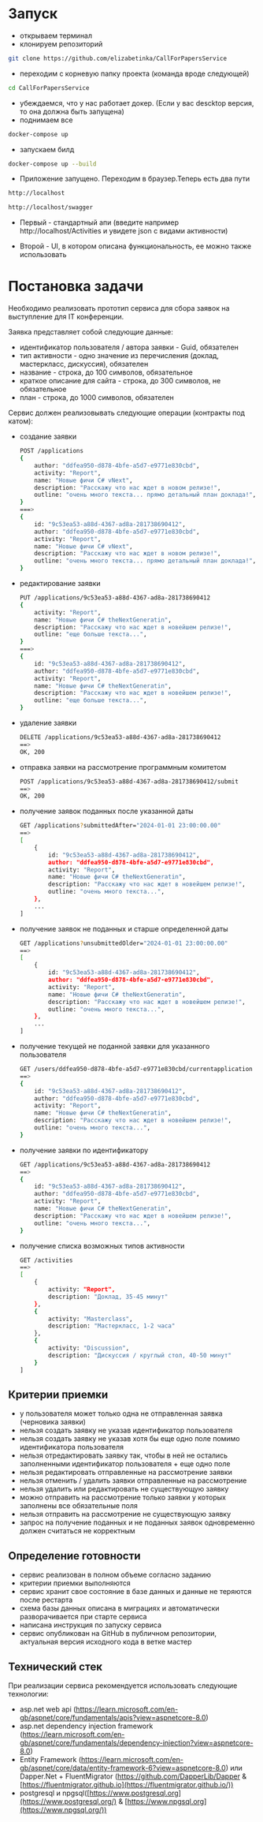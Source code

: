 # Запуск
- открываем терминал
- клонируем репозиторий 
```bash
git clone https://github.com/elizabetinka/CallForPapersService
```
- переходим с корневую папку проекта (команда вроде следующей)
```bash
cd CallForPapersService
```
- убеждаемся, что у нас работает докер. (Если у вас descktop версия, то она должна быть запущена)
- поднимаем все
```bash
docker-compose up
```
- запускаем билд
```bash
docker-compose up --build
```
- Приложение запущено. Переходим в браузер.Теперь есть два пути
```bash
http://localhost
```
```bash
http://localhost/swagger
```

- Первый - стандартный апи (введите например http://localhost/Activities и увидете json с видами активности)

- Второй - UI, в котором описана функциональность, ее можно также использовать
# Постановка задачи

Необходимо реализовать прототип сервиса для сбора заявок на выступление для IT конференции.

Заявка представляет собой следующие данные:

- идентификатор пользователя / автора заявки - Guid, обязателен
- тип активности - одно значение из перечисления (доклад, мастеркласс, дискуссия), обязателен
- название - строка, до 100 символов, обязательное
- краткое описание для сайта - строка, до 300 символов, не обязательное
- план - строка, до 1000 символов, обязателен

Сервис должен реализовывать следующие операции (контракты под катом):

- создание заявки
    
    ```bash
    POST /applications
    {
    	author: "ddfea950-d878-4bfe-a5d7-e9771e830cbd",
    	activity: "Report",
    	name: "Новые фичи C# vNext",
    	description: "Расскажу что нас ждет в новом релизе!",
    	outline: "очень много текста... прямо детальный план доклада!",
    }
    ===>
    {
    	id: "9c53ea53-a88d-4367-ad8a-281738690412",
    	author: "ddfea950-d878-4bfe-a5d7-e9771e830cbd",
    	activity: "Report",
    	name: "Новые фичи C# vNext",
    	description: "Расскажу что нас ждет в новом релизе!",
    	outline: "очень много текста... прямо детальный план доклада!",
    }
    ```
    
- редактирование заявки
    
    ```bash
    PUT /applications/9c53ea53-a88d-4367-ad8a-281738690412
    {
    	activity: "Report",
    	name: "Новые фичи C# theNextGeneratin",
    	description: "Расскажу что нас ждет в новейшем релизе!",
    	outline: "еще больше текста...",
    }
    ===>
    {
    	id: "9c53ea53-a88d-4367-ad8a-281738690412",
    	author: "ddfea950-d878-4bfe-a5d7-e9771e830cbd",
    	activity: "Report",
    	name: "Новые фичи C# theNextGeneratin",
    	description: "Расскажу что нас ждет в новейшем релизе!",
    	outline: "еще больше текста...",
    }
    ```
    
- удаление заявки
    
    ```bash
    DELETE /applications/9c53ea53-a88d-4367-ad8a-281738690412
    ==>
    OK, 200
    ```
    
- отправка заявки на рассмотрение программным комитетом
    
    ```bash
    POST /applications/9c53ea53-a88d-4367-ad8a-281738690412/submit
    ==>
    OK, 200
    ```
    
- получение заявок поданных после указанной даты
    
    ```bash
    GET /applications?submittedAfter="2024-01-01 23:00:00.00"
    ==>
    [
    	{
    		id: "9c53ea53-a88d-4367-ad8a-281738690412",
    		author: "ddfea950-d878-4bfe-a5d7-e9771e830cbd",
    		activity: "Report",
    		name: "Новые фичи C# theNextGeneratin",
    		description: "Расскажу что нас ждет в новейшем релизе!",
    		outline: "очень много текста...",
    	},
    	...
    ]
    ```
    
- получение заявок не поданных и старше определенной даты
    
    ```bash
    GET /applications?unsubmittedOlder="2024-01-01 23:00:00.00"
    ==>
    [
    	{
    		id: "9c53ea53-a88d-4367-ad8a-281738690412",
    		author: "ddfea950-d878-4bfe-a5d7-e9771e830cbd",
    		activity: "Report",
    		name: "Новые фичи C# theNextGeneratin",
    		description: "Расскажу что нас ждет в новейшем релизе!",
    		outline: "очень много текста...",
    	},
    	...
    ]
    ```
    
- получение текущей не поданной заявки для указанного пользователя
    
    ```bash
    GET /users/ddfea950-d878-4bfe-a5d7-e9771e830cbd/currentapplication
    ==>
    {
    	id: "9c53ea53-a88d-4367-ad8a-281738690412",
    	author: "ddfea950-d878-4bfe-a5d7-e9771e830cbd",
    	activity: "Report",
    	name: "Новые фичи C# theNextGeneratin",
    	description: "Расскажу что нас ждет в новейшем релизе!",
    	outline: "очень много текста...",
    }
    ```
    
- получение заявки по идентификатору
    
    ```bash
    GET /applications/9c53ea53-a88d-4367-ad8a-281738690412
    ==>
    {
    	id: "9c53ea53-a88d-4367-ad8a-281738690412",
    	author: "ddfea950-d878-4bfe-a5d7-e9771e830cbd",
    	activity: "Report",
    	name: "Новые фичи C# theNextGeneratin",
    	description: "Расскажу что нас ждет в новейшем релизе!",
    	outline: "очень много текста...",
    }
    ```
    
- получение списка возможных типов активности
    
    ```bash
    GET /activities
    ==>
    [
    	{ 
    		activity: "Report",
    		description: "Доклад, 35-45 минут"
    	},
    	{ 
    		activity: "Masterclass",
    		description: "Мастеркласс, 1-2 часа"
    	},
    	{ 
    		activity: "Discussion",
    		description: "Дискуссия / круглый стол, 40-50 минут"
    	}
    ]
    ```
    

##

## Критерии приемки

- у пользователя может только одна не отправленная заявка (черновика заявки)
- нельзя создать заявку не указав идентификатор пользователя
- нельзя создать заявку не указав хотя бы еще одно поле помимо идентификатора пользователя
- нельзя отредактировать заявку так, чтобы  в ней не остались заполненными идентификатор пользователя + еще одно поле
- нельзя редактировать отправленные на рассмотрение заявки
- нельзя отменить / удалить заявки отправленные на рассмотрение
- нельзя удалить или редактировать не существующую заявку
- можно отправить на рассмотрение только заявки у которых заполнены все обязательные поля
- нельзя отправить на рассмотрение не существующую заявку
- запрос на получение поданных и не поданных заявок одновременно должен считаться не корректным


## Определение готовности

- сервис реализован в полном объеме согласно заданию
- критерии приемки выполняются
- сервис хранит свое состояние в базе данных и данные не теряются после рестарта
- схема базы данных описана в миграциях и автоматически разворачивается при старте сервиса
- написана инструкция по запуску сервиса
- сервис опубликован на GitHub в публичном репозитории, актуальная версия исходного кода в ветке мастер

## Технический стек

При реализации сервиса рекомендуется использовать следующие технологии:

- asp.net web api (https://learn.microsoft.com/en-gb/aspnet/core/fundamentals/apis?view=aspnetcore-8.0)
- asp.net dependency injection framework (https://learn.microsoft.com/en-gb/aspnet/core/fundamentals/dependency-injection?view=aspnetcore-8.0)
- Entity Framework (https://learn.microsoft.com/en-gb/aspnet/core/data/entity-framework-6?view=aspnetcore-8.0) или Dapper.Net + FluentMigrator (https://github.com/DapperLib/Dapper & [https://fluentmigrator.github.io](https://fluentmigrator.github.io/))
- postgresql и npgsql([https://www.postgresql.org](https://www.postgresql.org/) & [https://www.npgsql.org](https://www.npgsql.org/))
